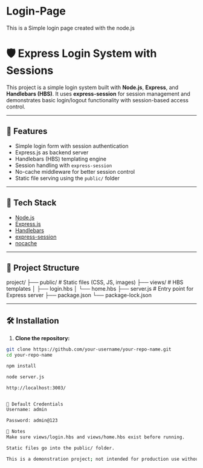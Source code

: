 # Login-Page
This is a Simple login page created with the node.js
# 🛡️ Express Login System with Sessions

This project is a simple login system built with **Node.js**, **Express**, and **Handlebars (HBS)**. It uses **express-session** for session management and demonstrates basic login/logout functionality with session-based access control.

---

## 🚀 Features

- Simple login form with session authentication
- Express.js as backend server
- Handlebars (HBS) templating engine
- Session handling with `express-session`
- No-cache middleware for better session control
- Static file serving using the `public/` folder

---

## 🧱 Tech Stack

- [Node.js](https://nodejs.org/)
- [Express.js](https://expressjs.com/)
- [Handlebars](https://handlebarsjs.com/)
- [express-session](https://www.npmjs.com/package/express-session)
- [nocache](https://www.npmjs.com/package/nocache)

---

## 📁 Project Structure

project/
├── public/ # Static files (CSS, JS, images)
├── views/ # HBS templates
│ ├── login.hbs
│ └── home.hbs
├── server.js # Entry point for Express server
├── package.json
└── package-lock.json


---

## 🛠️ Installation

1. **Clone the repository:**

```bash
git clone https://github.com/your-username/your-repo-name.git
cd your-repo-name

npm install

node server.js

http://localhost:3003/


🔐 Default Credentials
Username: admin

Password: admin@123

📌 Notes
Make sure views/login.hbs and views/home.hbs exist before running.

Static files go into the public/ folder.

This is a demonstration project; not intended for production use without enhancements like hashing passwords, using databases, etc.
